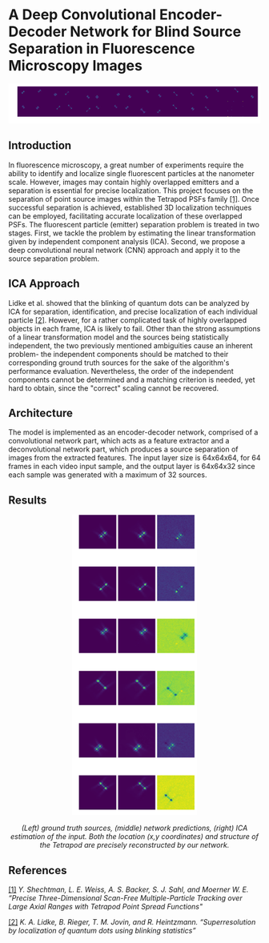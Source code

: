# A Deep Convolutional Encoder-Decoder Network for Blind Source Separation in Fluorescence Microscopy Images
<p align="center">
  <img src="./NNflow/examples/pred_29.png">
</p>


## Introduction
In fluorescence microscopy, a great number of experiments require the ability to identify and localize single fluorescent particles at the nanometer scale.
However, images may contain highly overlapped emitters and a separation is essential for precise localization. 
This project focuses on the separation of point source images within the Tetrapod PSFs family [[1]](#references). Once successful separation is achieved, established 3D localization techniques can be employed, facilitating accurate localization of these overlapped PSFs.
The fluorescent particle (emitter) separation problem is treated in two stages. First, we tackle the problem by estimating the linear transformation given by independent component analysis (ICA). Second, we propose a deep convolutional neural network (CNN) approach and apply it to the source separation problem. 

## ICA Approach
Lidke et al. showed that the blinking of quantum dots can be analyzed by ICA for separation, identification, and precise localization of each individual particle [[2]](#references). However, for a rather complicated task of highly overlapped objects in each frame, ICA is likely to fail. Other than the strong assumptions of a linear transformation model and the sources being statistically independent, the two previously mentioned ambiguities cause an inherent problem- the independent components should be matched to their corresponding ground truth sources for the sake of the algorithm's performance evaluation. Nevertheless, the order of the independent components cannot be determined and a matching criterion is needed, yet hard to obtain, since the "correct" scaling cannot be recovered.

## Architecture
The model is implemented as an encoder-decoder network, comprised of a convolutional network part, which acts as a feature extractor and a deconvolutional network part, which produces a source separation of images from the extracted features. 
The input layer size is 64x64x64, for 64 frames in each video input sample, and the output layer is 64x64x32 since each sample was generated with a maximum of 32 sources.

## Results
<p align="center">
  <img width=250 height=600 src="./NNflow/examples/test_6_ica.png">
</p>
<p align="center">
    <em> (Left) ground truth sources, (middle) network predictions, (right) ICA estimation of the input. Both the location (x,y coordinates) and structure of the Tetrapod are precisely reconstructed by our network. </em>
</p>

## References
[[1]](https://pubs.acs.org/doi/10.1021/acs.nanolett.5b01396) *Y. Shechtman, L. E. Weiss, A. S. Backer, S. J. Sahl, and Moerner W. E. “Precise Three-Dimensional Scan-Free Multiple-Particle Tracking over Large Axial Ranges with Tetrapod Point Spread Functions"*

[[2]](https://pubmed.ncbi.nlm.nih.gov/19498727/) *K. A. Lidke, B. Rieger, T. M. Jovin, and R. Heintzmann. “Superresolution by localization of quantum dots using blinking statistics”*
